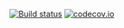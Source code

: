 [![Build status](https://ci.appveyor.com/api/projects/status/17hlmbcyry4tmpmq/branch/master?svg=true)](https://ci.appveyor.com/project/trydis/direct-payment-client-dotnet/branch/master) [![codecov.io](https://codecov.io/github/Intelecom/direct-payment-client-dotnet/coverage.svg?branch=master)](https://codecov.io/github/Intelecom/direct-payment-client-dotnet?branch=master)
